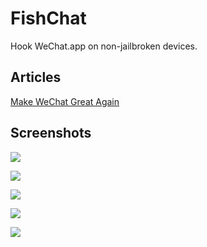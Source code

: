 # FishChat

Hook WeChat.app on non-jailbroken devices.

## Articles

[Make WeChat Great Again](http://yulingtianxia.com/blog/2017/02/27/Make-WeChat-Great-Again/)

## Screenshots

![](Images/wechat_setting_keyboard.PNG)

![](Images/wechat_setting_stepcount.PNG)

![](Images/wechat_mystepcount.PNG)

![](Images/wechat_discover.PNG)

![](Images/wechat_about.PNG)